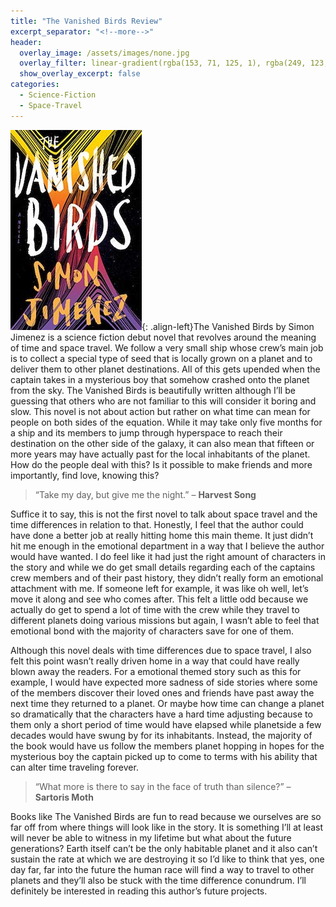 ```yaml
---
title: "The Vanished Birds Review"
excerpt_separator: "<!--more-->"
header:
  overlay_image: /assets/images/none.jpg
  overlay_filter: linear-gradient(rgba(153, 71, 125, 1), rgba(249, 123, 31, 1))
  show_overlay_excerpt: false
categories:
  - Science-Fiction
  - Space-Travel
---
```

![vanished-birds-cover](/assets/images/vanished-birds.jpg){: .align-left}The Vanished Birds by Simon Jimenez is a science fiction debut novel that revolves around the meaning of time and space travel. We follow a very small ship whose crew’s main job is to collect a special type of seed that is locally grown on a planet and to deliver them to other planet destinations. All of this gets upended when the captain takes in a mysterious boy that somehow crashed onto the planet from the sky. The Vanished Birds is beautifully written although I’ll be guessing that others who are not familiar to this will consider it boring and slow. This novel is not about action but rather on what time can mean for people on both sides of the equation. While it may take only five months for a ship and its members to jump through hyperspace to reach their destination on the other side of the galaxy, it can also mean that fifteen or more years may have actually past for the local inhabitants of the planet. How do the people deal with this? Is it possible to make friends and more importantly, find love, knowing this?

>“Take my day, but give me the night.” – **Harvest Song**

Suffice it to say, this is not the first novel to talk about space travel and the time differences in relation to that. Honestly, I feel that the author could have done a better job at really hitting home this main theme. It just didn’t hit me enough in the emotional department in a way that I believe the author would have wanted. I do feel like it had just the right amount of characters in the story and while we do get small details regarding each of the captains crew members and of their past history, they didn’t really form an emotional attachment with me. If someone left for example, it was like oh well, let’s move it along and see who comes after. This felt a little odd because we actually do get to spend a lot of time with the crew while they travel to different planets doing various missions but again, I wasn’t able to feel that emotional bond with the majority of characters save for one of them.

Although this novel deals with time differences due to space travel, I also felt this point wasn’t really driven home in a way that could have really blown away the readers. For a emotional themed story such as this for example, I would have expected more sadness of side stories where some of the members discover their loved ones and friends have past away the next time they returned to a planet. Or maybe how time can change a planet so dramatically that the characters have a hard time adjusting because to them only a short period of time would have elapsed while planetside a few decades would have swung by for its inhabitants. Instead, the majority of the book would have us follow the members planet hopping in hopes for the mysterious boy the captain picked up to come to terms with his ability that can alter time traveling forever.

>“What more is there to say in the face of truth than silence?” – **Sartoris Moth**

Books like The Vanished Birds are fun to read because we ourselves are so far off from where things will look like in the story. It is something I’ll at least will never be able to witness in my lifetime but what about the future generations? Earth itself can’t be the only habitable planet and it also can’t sustain the rate at which we are destroying it so I’d like to think that yes, one day far, far into the future the human race will find a way to travel to other planets and they’ll also be stuck with the time difference conundrum. I’ll definitely be interested in reading this author’s future projects.